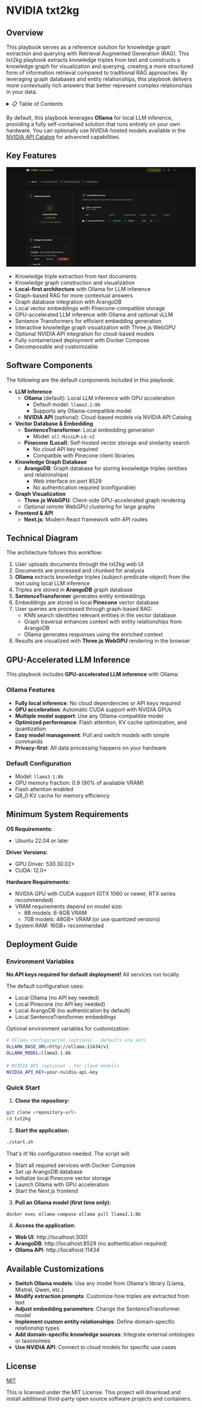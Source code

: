 # NVIDIA txt2kg

## Overview

This playbook serves as a reference solution for knowledge graph extraction and querying with Retrieval Augmented Generation (RAG). This txt2kg playbook extracts knowledge triples from text and constructs a knowledge graph for visualization and querying, creating a more structured form of information retrieval compared to traditional RAG approaches. By leveraging graph databases and entity relationships, this playbook delivers more contextually rich answers that better represent complex relationships in your data.

<details>
<summary>📋 Table of Contents</summary>


- [Overview](#overview)
- [Key Features](#key-features)
- [Software Components](#software-components)
- [Technical Diagram](#technical-diagram)
- [Minimum System Requirements](#minimum-system-requirements)
- [Deployment Guide](#deployment-guide)
- [Available Customizations](#available-customizations)
- [License](#license)

</details>

By default, this playbook leverages **Ollama** for local LLM inference, providing a fully self-contained solution that runs entirely on your own hardware. You can optionally use NVIDIA-hosted models available in the [NVIDIA API Catalog](https://build.nvidia.com) for advanced capabilities.

## Key Features

![Screenshot](./frontend/public/txt2kg.png)

- Knowledge triple extraction from text documents
- Knowledge graph construction and visualization
- **Local-first architecture** with Ollama for LLM inference
- Graph-based RAG for more contextual answers
- Graph database integration with ArangoDB
- Local vector embeddings with Pinecone-compatible storage
- GPU-accelerated LLM inference with Ollama and optional vLLM
- Sentence Transformers for efficient embedding generation
- Interactive knowledge graph visualization with Three.js WebGPU
- Optional NVIDIA API integration for cloud-based models
- Fully containerized deployment with Docker Compose
- Decomposable and customizable

## Software Components

The following are the default components included in this playbook:

* **LLM Inference**
  * **Ollama** (default): Local LLM inference with GPU acceleration
    * Default model: `llama3.1:8b`
    * Supports any Ollama-compatible model
  * **NVIDIA API** (optional): Cloud-based models via NVIDIA API Catalog
* **Vector Database & Embedding**
  * **SentenceTransformer**: Local embedding generation
    * Model: `all-MiniLM-L6-v2`
  * **Pinecone (Local)**: Self-hosted vector storage and similarity search
    * No cloud API key required
    * Compatible with Pinecone client libraries
* **Knowledge Graph Database**
  * **ArangoDB**: Graph database for storing knowledge triples (entities and relationships)
    * Web interface on port 8529
    * No authentication required (configurable)
* **Graph Visualization**
  * **Three.js WebGPU**: Client-side GPU-accelerated graph rendering
  * Optional remote WebGPU clustering for large graphs
* **Frontend & API**
  * **Next.js**: Modern React framework with API routes

## Technical Diagram

The architecture follows this workflow:
1. User uploads documents through the txt2kg web UI
2. Documents are processed and chunked for analysis
3. **Ollama** extracts knowledge triples (subject-predicate-object) from the text using local LLM inference
4. Triples are stored in **ArangoDB** graph database
5. **SentenceTransformer** generates entity embeddings
6. Embeddings are stored in local **Pinecone** vector database
7. User queries are processed through graph-based RAG:
   - KNN search identifies relevant entities in the vector database
   - Graph traversal enhances context with entity relationships from ArangoDB
   - Ollama generates responses using the enriched context
8. Results are visualized with **Three.js WebGPU** rendering in the browser

## GPU-Accelerated LLM Inference

This playbook includes **GPU-accelerated LLM inference** with Ollama:

### Ollama Features
- **Fully local inference**: No cloud dependencies or API keys required
- **GPU acceleration**: Automatic CUDA support with NVIDIA GPUs
- **Multiple model support**: Use any Ollama-compatible model
- **Optimized performance**: Flash attention, KV cache optimization, and quantization
- **Easy model management**: Pull and switch models with simple commands
- **Privacy-first**: All data processing happens on your hardware

### Default Configuration
- Model: `llama3.1:8b`
- GPU memory fraction: 0.9 (90% of available VRAM)
- Flash attention enabled
- Q8_0 KV cache for memory efficiency

## Minimum System Requirements

**OS Requirements:**
- Ubuntu 22.04 or later

**Driver Versions:**
- GPU Driver: 530.30.02+
- CUDA: 12.0+

**Hardware Requirements:**
- NVIDIA GPU with CUDA support (GTX 1060 or newer, RTX series recommended)
- VRAM requirements depend on model size:
  - 8B models: 6-8GB VRAM
  - 70B models: 48GB+ VRAM (or use quantized versions)
- System RAM: 16GB+ recommended

## Deployment Guide

### Environment Variables

**No API keys required for default deployment!** All services run locally.

The default configuration uses:
- Local Ollama (no API key needed)
- Local Pinecone (no API key needed)
- Local ArangoDB (no authentication by default)
- Local SentenceTransformer embeddings

Optional environment variables for customization:
```bash
# Ollama configuration (optional - defaults are set)
OLLAMA_BASE_URL=http://ollama:11434/v1
OLLAMA_MODEL=llama3.1:8b

# NVIDIA API (optional - for cloud models)
NVIDIA_API_KEY=your-nvidia-api-key
```

### Quick Start

1. **Clone the repository:**
```bash
git clone <repository-url>
cd txt2kg
```

2. **Start the application:**
```bash
./start.sh
```

That's it! No configuration needed. The script will:
- Start all required services with Docker Compose
- Set up ArangoDB database
- Initialize local Pinecone vector storage
- Launch Ollama with GPU acceleration
- Start the Next.js frontend

3. **Pull an Ollama model (first time only):**
```bash
docker exec ollama-compose ollama pull llama3.1:8b
```

4. **Access the application:**
- **Web UI**: http://localhost:3001
- **ArangoDB**: http://localhost:8529 (no authentication required)
- **Ollama API**: http://localhost:11434

## Available Customizations

- **Switch Ollama models**: Use any model from Ollama's library (Llama, Mistral, Qwen, etc.)
- **Modify extraction prompts**: Customize how triples are extracted from text
- **Adjust embedding parameters**: Change the SentenceTransformer model
- **Implement custom entity relationships**: Define domain-specific relationship types
- **Add domain-specific knowledge sources**: Integrate external ontologies or taxonomies
- **Use NVIDIA API**: Connect to cloud models for specific use cases

## License

[MIT](LICENSE)

This is licensed under the MIT License. This project will download and install additional third-party open source software projects and containers.
